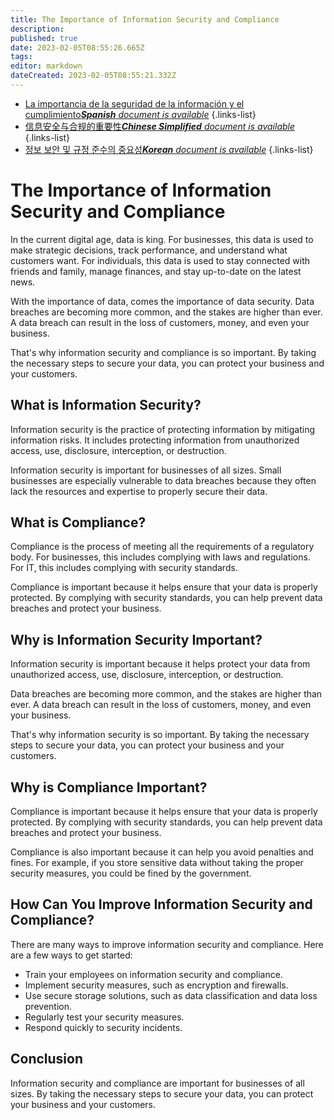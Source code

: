 ```yaml
---
title: The Importance of Information Security and Compliance
description: 
published: true
date: 2023-02-05T08:55:26.665Z
tags: 
editor: markdown
dateCreated: 2023-02-05T08:55:21.332Z
---
```


- [La importancia de la seguridad de la información y el cumplimiento***Spanish** document is available*](/es/Knowledge-base/Common/the-importance-of-information-security-and-compliance)
{.links-list}
- [信息安全与合规的重要性***Chinese Simplified** document is available*](/zh/Knowledge-base/Common/the-importance-of-information-security-and-compliance)
{.links-list}
- [정보 보안 및 규정 준수의 중요성***Korean** document is available*](/ko/Knowledge-base/Common/the-importance-of-information-security-and-compliance)
{.links-list}


# The Importance of Information Security and Compliance

In the current digital age, data is king. For businesses, this data is used to make strategic decisions, track performance, and understand what customers want. For individuals, this data is used to stay connected with friends and family, manage finances, and stay up-to-date on the latest news.

With the importance of data, comes the importance of data security. Data breaches are becoming more common, and the stakes are higher than ever. A data breach can result in the loss of customers, money, and even your business.

That's why information security and compliance is so important. By taking the necessary steps to secure your data, you can protect your business and your customers.

## What is Information Security?

Information security is the practice of protecting information by mitigating information risks. It includes protecting information from unauthorized access, use, disclosure, interception, or destruction.

Information security is important for businesses of all sizes. Small businesses are especially vulnerable to data breaches because they often lack the resources and expertise to properly secure their data.

## What is Compliance?

Compliance is the process of meeting all the requirements of a regulatory body. For businesses, this includes complying with laws and regulations. For IT, this includes complying with security standards.

Compliance is important because it helps ensure that your data is properly protected. By complying with security standards, you can help prevent data breaches and protect your business.

## Why is Information Security Important?

Information security is important because it helps protect your data from unauthorized access, use, disclosure, interception, or destruction.

Data breaches are becoming more common, and the stakes are higher than ever. A data breach can result in the loss of customers, money, and even your business.

That's why information security is so important. By taking the necessary steps to secure your data, you can protect your business and your customers.

## Why is Compliance Important?

Compliance is important because it helps ensure that your data is properly protected. By complying with security standards, you can help prevent data breaches and protect your business.

Compliance is also important because it can help you avoid penalties and fines. For example, if you store sensitive data without taking the proper security measures, you could be fined by the government.

## How Can You Improve Information Security and Compliance?

There are many ways to improve information security and compliance. Here are a few ways to get started:

- Train your employees on information security and compliance.
- Implement security measures, such as encryption and firewalls.
- Use secure storage solutions, such as data classification and data loss prevention.
- Regularly test your security measures.
- Respond quickly to security incidents.

## Conclusion

Information security and compliance are important for businesses of all sizes. By taking the necessary steps to secure your data, you can protect your business and your customers.